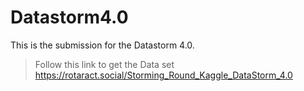 # Datastorm4.0
This is the submission for the Datastorm 4.0. 
>Follow this link to get the Data set
>https://rotaract.social/Storming_Round_Kaggle_DataStorm_4.0
